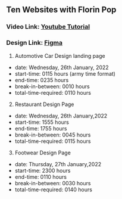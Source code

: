 ## Ten Websites with Florin Pop
### Video Link: [Youtube Tutorial](https://youtu.be/Rz-rey4Q1bw)
### Design Link: [Figma](https://www.figma.com/file/QmyHjqAZ49tuncZq1kDhK7/10-Website-Designs-in-1-hour---Design-Challenge?node-id=1%3A37)

1. Automotive Car Design landing page
- date: Wednesday, 26th January, 2022
- start-time: 0115 hours (army time format)
- end-time: 0235 hours
- break-in-between: 0010 hours
- total-time-required: 0110 hours 

2. Restaurant Design Page
- date: Wednesday, 26th January,2022
- start-time: 1555 hours
- end-time: 1755 hours
- break-in-between: 0045 hours
- total-time-required: 0115 hours

3. Footwear Design Page
- date: Thursday, 27th January,2022
- start-time: 2300 hours
- end-time: 0110 hours
- break-in-between: 0030 hours
- total-time-required: 0140 hours